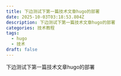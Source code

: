 ```yaml
---
title: 下边测试下第一篇技术文章hugo的部署
date: 2025-10-03T03:18:53.804Z
description: 下边测试下第一篇技术文章hugo的部署
categories: 技术教程
tags:
  - hugo
  - 技术
draft: false
---
```

下边测试下第一篇技术文章hugo的部署